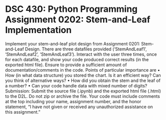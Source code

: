 # DSC 430: Python Programming Assignment 0202: Stem-and-Leaf Implementation
Implement your stem-and-leaf plot design from Assignment 0201: Stem-and-Leaf Design.
There are three datafiles provided (‘StemAndLeaf1’, ‘StemAndLeaf2’, ‘StemAndLeaf3’). Interact with the user three times, once for each datafile, and show your code produced correct results (in the exported html file).
Ensure to provide a sufficient amount of documentation/comments in the code. Points of particular importance are
• How (in what data structure) you stored the chart. Is it an efficient way? Can you think of alternative ways?
• How did you obtain the stem and the leaf of a number?
• Can your code handle data with mixed number of digits?
Submission: Submit the source file (.ipynb) and the exported html file (.html) to the D2L. 
Do not zip or archive the file. Your code must include comments at the top including your name, assignment number, and the honor statement, 
“I have not given or received any unauthorized assistance on this assignment.”
